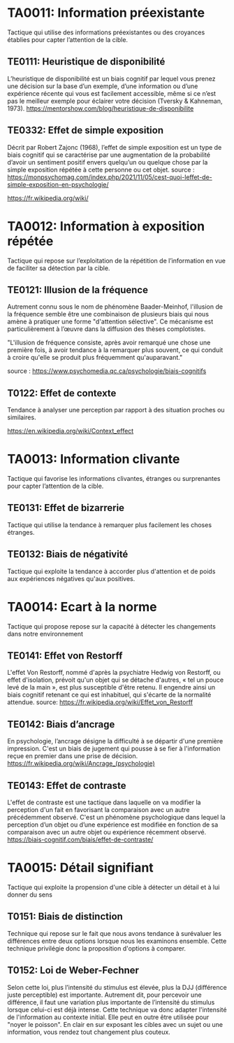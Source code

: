 
# TA0011: Information préexistante
Tactique qui utilise des informations préexistantes ou des croyances établies pour capter l’attention de la cible.

## TE0111: Heuristique de disponibilité
L’heuristique de disponibilité est un biais cognitif par lequel vous prenez une décision sur la base d’un exemple, d’une information ou d’une expérience récente qui vous est facilement accessible, même si ce n’est pas le meilleur exemple pour éclairer votre décision (Tversky & Kahneman, 1973).
https://mentorshow.com/blog/heuristique-de-disponibilite

## TE0332: Effet de simple exposition
Décrit par Robert Zajonc (1968), l’effet de simple exposition est un type de biais cognitif qui se caractérise par une augmentation de la probabilité d’avoir un sentiment positif envers quelqu’un ou quelque chose par la simple exposition répétée à cette personne ou cet objet. 
source : https://monpsychomag.com/index.php/2021/11/05/cest-quoi-leffet-de-simple-exposition-en-psychologie/

https://fr.wikipedia.org/wiki/

# TA0012: Information à exposition répétée
Tactique qui repose sur l’exploitation de la répétition de l’information en vue de faciliter sa détection par la cible.

## TE0121: Illusion de la fréquence
Autrement connu sous le nom de phénomène Baader-Meinhof, l'illusion de la fréquence semble être une combinaison de plusieurs biais qui nous amène à pratiquer une forme "d'attention sélective". 
Ce mécanisme est particulièrement à l’œuvre dans la diffusion des thèses complotistes.

"L'illusion de fréquence consiste, après avoir remarqué une chose une première fois, à avoir tendance à la remarquer plus souvent, ce qui conduit à croire qu'elle se produit plus fréquemment qu'auparavant."

source : https://www.psychomedia.qc.ca/psychologie/biais-cognitifs

## T0122: Effet de contexte
Tendance à analyser une perception par rapport à des situation proches ou similaires.

https://en.wikipedia.org/wiki/Context_effect

# TA0013: Information clivante
Tactique qui favorise les informations clivantes, étranges ou surprenantes pour capter l’attention de la cible.

## TE0131: Effet de bizarrerie
Tactique qui utilise la tendance à remarquer plus facilement les choses étranges.

## TE0132: Biais de négativité
Tactique qui exploite la tendance à accorder plus d'attention et de poids aux expériences négatives qu'aux positives.

# TA0014: Ecart à la norme
Tactique qui propose repose sur la capacité à détecter les changements dans notre environnement

## TE0141: Effet von Restorff
L'effet Von Restorff, nommé d'après la psychiatre Hedwig von Restorff, ou effet d'isolation, prévoit qu'un objet qui se détache d'autres, « tel un pouce levé de la main », est plus susceptible d'être retenu. Il engendre ainsi un biais cognitif retenant ce qui est inhabituel, qui s'écarte de la normalité attendue. 
source: https://fr.wikipedia.org/wiki/Effet_von_Restorff

## TE0142: Biais d’ancrage
En psychologie, l’ancrage désigne la difficulté à se départir d'une première impression. C'est un biais de jugement qui pousse à se fier à l'information reçue en premier dans une prise de décision. 
https://fr.wikipedia.org/wiki/Ancrage_(psychologie)


## TE0143: Effet de contraste
L'effet de contraste est une tactique dans laquelle on va modifier la perception d'un fait en favorisant la comparaison avec un autre précédemment observé. C'est un phénomène psychologique dans lequel la perception d’un objet ou d’une expérience est modifiée en fonction de sa comparaison avec un autre objet ou expérience récemment observé.
https://biais-cognitif.com/biais/effet-de-contraste/

# TA0015: Détail signifiant
Tactique qui exploite la propension d'une cible à détecter un détail et à lui donner du sens

## T0151: Biais de distinction
Technique qui repose sur le fait que nous avons tendance à surévaluer les différences entre deux options lorsque nous les examinons ensemble. Cette technique privilégie donc la proposition d'options à comparer.

## T0152: Loi de Weber-Fechner
Selon cette loi‚ plus l’intensité du stimulus est élevée‚ plus la DJJ (différence juste perceptible) est importante. Autrement dit‚ pour percevoir une différence‚ il faut une variation plus importante de l’intensité du stimulus lorsque celui-ci est déjà intense. 
Cette technique va donc adapter l'intensité de l'information au contexte initial. Elle peut en outre être utilisée pour "noyer le poisson". En clair en sur exposant les cibles avec un sujet ou une information, vous rendez tout changement plus couteux.





